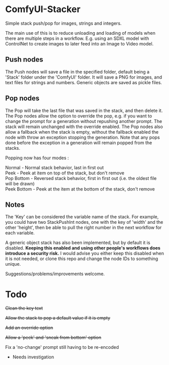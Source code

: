 # ComfyUI-Stacker
Simple stack push/pop for images, strings and integers.

The main use of this is to reduce unloading and loading of models when there are multiple steps in a workflow.
E.g. using an SDXL model with ControlNet to create images to later feed into an Image to Video model.

## Push nodes

The Push nodes will save a file in the specified folder, default being a 'Stack' folder under the 'ComfyUI' folder. It will save a PNG for images, and text files for strings and numbers. Generic objects are saved as pickle files.

## Pop nodes

The Pop will take the last file that was saved in the stack, and then delete it.
The Pop nodes allow the option to override the pop, e.g. if you want to change the prompt for a generation without repushing another prompt. The stack will remain unchanged with the override enabled.
The Pop nodes also allow a fallback when the stack is empty, without the fallback enabled the node with throw an exception stopping the generation. Note that any pops done before the exception in a generation will remain popped from the stacks.

Popping now has four modes :  

Normal - Normal stack behavior, last in first out  
Peek - Peek at item on top of the stack, but don't remove  
Pop Bottom - Reversed stack behavior, first in first out (i.e. the oldest file will be drawn)  
Peek Bottom - Peek at the item at the bottom of the stack, don't remove  

## Notes

The 'Key' can be considered the variable name of the stack. For example, you could have two StackPushInt nodes, one with the key of 'width' and the other 'height', then be able to pull the right number in the next workflow for each variable.

A generic object stack has also been implemented, but by default it is disabled. **Keeping this enabled and using other people's workflows does introduce a security risk.** I would advise you either keep this disabled when it is not needed, or clone this repo and change the node IDs to something unique.

Suggestions/problems/improvements welcome.

# Todo

~~Clean the key text~~

~~Allow the stack to pop a default value if it is empty~~

~~Add an override option~~

~~Allow a 'peek' and 'sneak from bottom' option~~

Fix a 'no-change' prompt still having to be re-encoded
- Needs investigation
